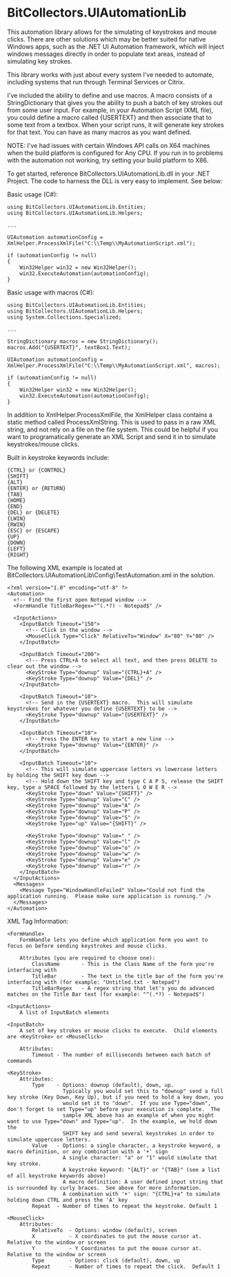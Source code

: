 BitCollectors.UIAutomationLib
=============================

This automation library allows for the simulating of keystrokes and mouse clicks.  There are other solutions which may be better
suited for native Windows apps, such as the .NET UI Automation framework, which will inject windows messages directly in order 
to populate text areas, instead of simulating key strokes.

This library works with just about every system I've needed to automate, including systems that run through Terminal Services or
Citrix.

I've included the ability to define and use macros.  A macro consists of a StringDictionary that gives you the ability to push
a batch of key strokes out from some user input.  For example, in your Automation Script (XML file), you could define a macro
called {USERTEXT} and then associate that to some text from a textbox.  When your script runs, it will generate key strokes for
that text.  You can have as many macros as you want defined.

NOTE: I've had issues with certain Windows API calls on X64 machines when the build platform is configured for Any CPU.  If you
run in to problems with the automation not working, try setting your build platform to X86.

To get started, reference BitCollectors.UIAutomationLib.dll in your .NET Project.  The code to harness the DLL is very easy to
implement.  See below:

Basic usage (C#):

    using BitCollectors.UIAutomationLib.Entities;
    using BitCollectors.UIAutomationLib.Helpers;

    ...

    UIAutomation automationConfig = XmlHelper.ProcessXmlFile("C:\\Temp\\MyAutomationScript.xml");

    if (automationConfig != null)
    {
        Win32Helper win32 = new Win32Helper();
        win32.ExecuteAutomation(automationConfig);
    }

Basic usage with macros (C#):

    using BitCollectors.UIAutomationLib.Entities;
    using BitCollectors.UIAutomationLib.Helpers;
    using System.Collections.Specialized;

    ...

    StringDictionary macros = new StringDictionary();
    macros.Add("{USERTEXT}", textBox1.Text);

    UIAutomation automationConfig = XmlHelper.ProcessXmlFile("C:\\Temp\\MyAutomationScript.xml", macros);

    if (automationConfig != null)
    {
        Win32Helper win32 = new Win32Helper();
        win32.ExecuteAutomation(automationConfig);
    }

In addition to XmlHelper.ProcessXmlFile, the XmlHelper class contains a static method called ProcessXmlString.  This is used to 
pass in a raw XML string, and not rely on a file on the file system.  This could be helpful if you want to programatically 
generate an XML Script and send it in to simulate keystrokes/mouse clicks.


Built in keystroke keywords include:

	{CTRL} or {CONTROL}
	{SHIFT}
	{ALT}
	{ENTER} or {RETURN}
	{TAB}
	{HOME}
	{END}
	{DEL} or {DELETE}
	{LWIN}
	{RWIN}
	{ESC} or {ESCAPE}
	{UP}
	{DOWN}
	{LEFT}
	{RIGHT}


The following XML example is located at BitCollectors.UIAutomationLib\Config\TestAutomation.xml in the solution. 

	<?xml version="1.0" encoding="utf-8" ?>
	<Automation>
	  <!-- Find the first open Notepad window -->
	  <FormHandle TitleBarRegex="^(.*?) - Notepad$" />

	  <InputActions>
		<InputBatch Timeout="150">
		  <!-- Click in the window -->
		  <MouseClick Type="Click" RelativeTo="Window" X="80" Y="80" />
		</InputBatch>

		<InputBatch Timeout="200">
		  <!-- Press CTRL+A to select all text, and then press DELETE to clear out the window -->
		  <KeyStroke Type="downup" Value="{CTRL}+A" />
		  <KeyStroke Type="downup" Value="{DEL}" />
		</InputBatch>

		<InputBatch Timeout="10">
		  <!-- Send in the {USERTEXT} macro.  This will simulate keystrokes for whatever you define {USERTEXT} to be -->
		  <KeyStroke Type="downup" Value="{USERTEXT}" />
		</InputBatch>

		<InputBatch Timeout="10">
		  <!-- Press the ENTER key to start a new line -->
		  <KeyStroke Type="downup" Value="{ENTER}" />
		</InputBatch>

		<InputBatch Timeout="10">
		  <!-- This will simulate uppercase letters vs lowercase letters by holding the SHIFT key down -->
		  <!-- Hold down the SHIFT key and type C A P S, release the SHIFT key, type a SPACE followed by the letters L O W E R -->
		  <KeyStroke Type="down" Value="{SHIFT}" />
		  <KeyStroke Type="downup" Value="C" />
		  <KeyStroke Type="downup" Value="A" />
		  <KeyStroke Type="downup" Value="P" />
		  <KeyStroke Type="downup" Value="S" />
		  <KeyStroke Type="up" Value="{SHIFT}" />

		  <KeyStroke Type="downup" Value=" " />
		  <KeyStroke Type="downup" Value="l" />
		  <KeyStroke Type="downup" Value="o" />
		  <KeyStroke Type="downup" Value="w" />
		  <KeyStroke Type="downup" Value="e" />
		  <KeyStroke Type="downup" Value="r" />
		</InputBatch>
	  </InputActions>
	  <Messages>
		<Message Type="WindowHandleFailed" Value="Could not find the application running.  Please make sure application is running." />
	  </Messages>
	</Automation>


XML Tag Information:

	<FormHandle> 
		FormHandle lets you define which application form you want to focus on before sending keystrokes and mouse clicks.
		
		Attributes (you are required to choose one):
			ClassName		- This is the Class Name of the form you're interfacing with
			TitleBar		- The text in the title bar of the form you're interfacing with (for example: "Untitled.txt - Notepad")
			TitleBarRegex	- A regex string that let's you do advanced matches on the Title Bar text (for example: "^(.*?) - Notepad$")

	<InputActions>
		A list of InputBatch elements

	<InputBatch>
		A set of key strokes or mouse clicks to execute.  Child elements are <KeyStroke> or <MouseClick>

		Attributes:
			Timeout	- The number of milliseconds between each batch of commands

	<KeyStroke>
		Attributes:
			Type    - Options: downup (default), down, up. 
			          Typically you would set this to "downup" send a full key stroke (Key Down, Key Up), but if you need to hold a key down, you 
					  would set it to "down".  If you use Type="down", don't forget to set Type="up" before your execution is complete.  The 
					  sample XML above has an example of when you might want to use Type="down" and Type="up".  In the example, we hold down the
					  SHIFT key and send several keystrokes in order to simulate uppercase letters.
			Value	- Options: a single character, a keystroke keyword, a macro definition, or any combination with a '+' sign
					  A single character: "a" or "1" would simulate that key stroke.
					  A keystroke keyword: "{ALT}" or "{TAB}" (see a list of all keystroke keywords above)
					  A macro definition: A user defined input string that is surrounded by curly braces.  See above for more information.
					  A combination with '+' sign: "{CTRL}+a" to simulate holding down CTRL and press the 'A' key
			Repeat	- Number of times to repeat the keystroke. Default 1

	<MouseClick>
		Attributes:
			RelativeTo	- Options: window (default), screen
			X			- X coordinates to put the mouse cursor at.  Relative to the window or screen
			Y			- Y Coordinates to put the mouse cursor at.  Relative to the window or screen
			Type		- Options: click (default), down, up
			Repeat		- Number of times to repeat the click.  Default 1

